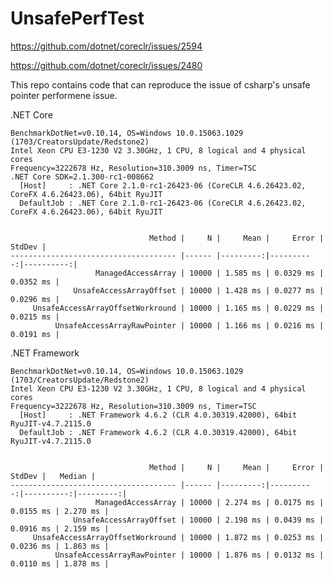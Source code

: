 # UnsafePerfTest

https://github.com/dotnet/coreclr/issues/2594

https://github.com/dotnet/coreclr/issues/2480

This repo contains code that can reproduce the issue of csharp's unsafe pointer performene issue.

.NET Core

    BenchmarkDotNet=v0.10.14, OS=Windows 10.0.15063.1029 (1703/CreatorsUpdate/Redstone2)
    Intel Xeon CPU E3-1230 V2 3.30GHz, 1 CPU, 8 logical and 4 physical cores
    Frequency=3222678 Hz, Resolution=310.3009 ns, Timer=TSC
    .NET Core SDK=2.1.300-rc1-008662
      [Host]     : .NET Core 2.1.0-rc1-26423-06 (CoreCLR 4.6.26423.02, CoreFX 4.6.26423.06), 64bit RyuJIT
      DefaultJob : .NET Core 2.1.0-rc1-26423-06 (CoreCLR 4.6.26423.02, CoreFX 4.6.26423.06), 64bit RyuJIT
    
    
                                   Method |     N |     Mean |     Error |    StdDev |
    ------------------------------------- |------ |---------:|----------:|----------:|
                       ManagedAccessArray | 10000 | 1.585 ms | 0.0329 ms | 0.0352 ms |
                  UnsafeAccessArrayOffset | 10000 | 1.428 ms | 0.0277 ms | 0.0296 ms |
         UnsafeAccessArrayOffsetWorkround | 10000 | 1.165 ms | 0.0229 ms | 0.0215 ms |
              UnsafeAccessArrayRawPointer | 10000 | 1.166 ms | 0.0216 ms | 0.0191 ms |

.NET Framework

    BenchmarkDotNet=v0.10.14, OS=Windows 10.0.15063.1029 (1703/CreatorsUpdate/Redstone2)
    Intel Xeon CPU E3-1230 V2 3.30GHz, 1 CPU, 8 logical and 4 physical cores
    Frequency=3222678 Hz, Resolution=310.3009 ns, Timer=TSC
      [Host]     : .NET Framework 4.6.2 (CLR 4.0.30319.42000), 64bit RyuJIT-v4.7.2115.0
      DefaultJob : .NET Framework 4.6.2 (CLR 4.0.30319.42000), 64bit RyuJIT-v4.7.2115.0
    
    
                                   Method |     N |     Mean |     Error |    StdDev |   Median |
    ------------------------------------- |------ |---------:|----------:|----------:|---------:|
                       ManagedAccessArray | 10000 | 2.274 ms | 0.0175 ms | 0.0155 ms | 2.270 ms |
                  UnsafeAccessArrayOffset | 10000 | 2.198 ms | 0.0439 ms | 0.0916 ms | 2.159 ms |
         UnsafeAccessArrayOffsetWorkround | 10000 | 1.872 ms | 0.0253 ms | 0.0236 ms | 1.863 ms |
              UnsafeAccessArrayRawPointer | 10000 | 1.876 ms | 0.0132 ms | 0.0110 ms | 1.878 ms |
